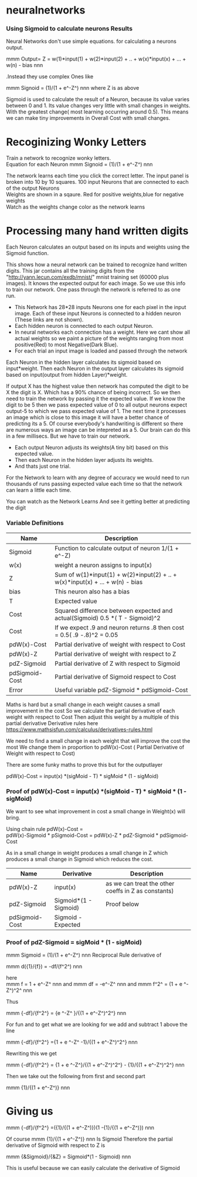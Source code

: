 
# neuralnetworks




### Using Sigmoid to calculate neurons Results

Neural Networks don't use simple equations. for calculating a neurons output. 
 
 mmm  Output= Z = w(1)*input(1) + w(2)*input(2) + .. + w(x)*input(x) + ... + w(n)  - bias nnn 

.Instead they use complex Ones like 
 
 mmm Signoid = (1)/(1 + e^-Z^) nnn
 where Z is as above 

Sigmoid is used to calculate the result of a Neuron, because its value varies between 0 and 1. Its value changes very little with small changes in weights. With the greatest change( most learning occurring around 0.5). This means we can make tiny improvements in Overall Cost with small changes.
 


 

# Recoginizing Wonky Letters
Train a network to recognize wonky letters.</h1>  
Equation for each Neuron
 mmm Signoid = (1)/(1 + e^-Z^) nnn

The network learns each time you click the correct letter. 
The input panel is broken into 10 by 10 squares.  100 input Neurons that are connected to each of the output Neurons <br> 
Weights are shown in a sqaure. Red for positive weights,blue for negative weights  <br>
Watch as the weights change color as the network learns 


# Processing many hand written digits


Each Neuron calculates an output based on its inputs and weights using the Sigmoid function.   

This shows how a neural network can be trained to recognize hand written digits.
This jar contains all the training digits from the "http://yann.lecun.com/exdb/mnist/" mnist training set  (60000 plus images).
It knows the expected output for each image. So we use this info to train our network. One pass through the network is 
referred to as one run.  
 
- This Network has 28*28 inputs Neurons one for each pixel in the input image. Each of these input Neurons is connected to a hidden neuron (These links are not shown). 
- Each hidden neuron is connected to each output Neuron. 
- In neural networks each connection has a weight. Here we cant show all actual weights so we paint a picture of the weights ranging from most positive(Red) to most Negative(Dark Blue). 
- For each trial an input image is loaded and  passed through the network


Each Neuron in the hidden layer calculates its sigmoid based on input*weight. 
Then each Neuron in the output layer calculates its sigmoid based on input(output from hidden Layer)*weight.
 
If output X has the highest value then network has computed the digit to be X the digit is X. Which has a 90% chance of being incorrect. So we then need to train the network by passing it the expected value. If we know the digit to be 5 then we pass expected value of 0 to all output neurons expect output-5 to which we pass expected value of 1. The next time it processes an image which is close to this image it will have a better chance of predicting its a 5. Of course everybody's handwriting is different so there are numerous   ways an image can be intepreted  as a 5. Our brain can do this in a few millisecs. But we have to train our network.   


- Each output Neuron adjusts its weights(A tiny bit) based on this expected value.
- Then each Neuron in the hidden layer adjusts its weights.
- And thats just one trial. 

For the Network to learn with any degree of accuracy we would need to run thousands of runs passing expected value each time so that the network can learn a little each time. 
   
 You can watch as the Network Learns And see it getting better at predicting the digit

 
###  Variable Definitions
   
| Name | Description |
| --- | --- |
|Sigmoid |        Function to calculate output of neuron  1/(1 + e^-Z) |
| w(x) |      weight a neuron assigns to input(x) 
|Z  |     Sum of    w(1)*input(1) + w(2)*input(2) + .. + w(x)*input(x) + ... + w(n)  - bias 
| bias |  This neuron also has a bias|  
| T   |            Expected value |
|Cost|            Squared difference between expected and actual(Sigmoid)   0.5 *( T - Sigmoid)^2 |
|Cost| If we expect .9 and neuron returns .8 then cost = 0.5( .9 -.8)^2 = 0.05|
|pdW(x)-Cost|     Partial derivative  of weight with respect  to Cost  <br>
|pdW(x)-Z|        Partial derivative  of weight with respect  to Z
|pdZ-Sigmoid|     Partial derivative  of Z with respect  to Sigmoid
|pdSigmoid-Cost|  Partial derivative  of Sigmoid  respect  to Cost
|Error |          Useful variable  pdZ-Sigmoid *  pdSigmoid-Cost

Maths is hard but a small change in each weight causes a small improvement in the cost
So we calculate the partial derivative  of each weight with respect  to Cost
Then adjust this weight by a multiple of this  partial derivative 
Derivative rules here https://www.mathsisfun.com/calculus/derivatives-rules.html





We need to find a small change in each weight that will improve the cost the most
We change them in proportion to pdW(x)-Cost ( Partial Derivative of Weight with respect to Cost) 

There are some funky maths to prove this but for the outputlayer

 pdW(x)-Cost = input(x) *(sigMoid - T) * sigMoid * (1 - sigMoid)


       
### Proof of pdW(x)-Cost = input(x) *(sigMoid - T) * sigMoid * (1 - sigMoid)

We want to see what improvement in cost a small change in Weight(x) will bring.
    
Using chain rule pdW(x)-Cost =  
 pdW(x)-Sigmoid * pSigmoid-Cost  = 
 pdW(x)-Z  *  pdZ-Sigmoid * pdSigmoid-Cost
 
 As in a small change in weight produces a small change in Z which produces a small change in Sigmoid which reduces the cost.  


|Name|Derivative|Description|
| --- | --- |--- |
| pdW(x)-Z | input(x)|  as we can treat the other coeffs in Z as constants)|
| pdZ-Sigmoid|  Sigmoid*(1 - Sigmoid) |  Proof below| 
| pdSigmoid-Cost|Sigmoid - Expected|
 
### Proof of pdZ-Sigmoid = sigMoid * (1 - sigMoid)
 
 
  mmm Sigmoid = (1)/(1 + e^-Z^) nnn
 Reciprocal Rule  derivative of
  
 mmm d({1}/{f}) =   -df/(f^2^) nnn 
     
 here    
 mmm f =  1 + e^-Z^ nnn  and  mmm  df = -e^-Z^ nnn and mmm f^2^ = (1 + e ^-Z^)^2^ nnn 
 
 Thus
 
 mmm {-df}/{f^2^} = {e ^-Z^ }/{(1 + e^-Z^)^2^} nnn
   
 For fun and to get what we are looking for we add and subtract 1 above the line
 
 mmm {-df}/{f^2^} ={1 + e ^-Z^ -1}/{(1 + e^-Z^)^2^} nnn 
 
 Rewriting this we get  
 
 mmm {-df}/{f^2^} = {1 + e ^-Z^}/{(1 + e^-Z^)^2^} - {1}/{(1 + e^-Z^)^2^} nnn 
 
 Then we take out the following from first and second part 
 
 mmm {1}/{(1 + e^-Z^)} nnn 
 
 Giving us
=
mmm {-df}/{f^2^} =({1}/{(1 + e^-Z^)})(1 -{1}/{(1 + e^-Z^)})  nnn
  

  
Of course mmm {1}/{(1 + e^-Z^)} nnn Is Sigmoid 
  Therefore the partial derivative of Sigmoid with respect to Z is  
  
 mmm  {&Sigmoid}/{&Z} = Sigmoid*(1 - Sigmoid) nnn
  
  This is useful because we can easily calculate the derivative of Sigmoid
 